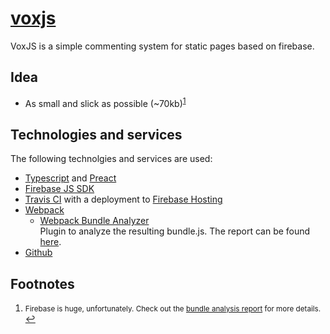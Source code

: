 # [voxjs](https://vox-js.firebaseapp.com)
VoxJS is a simple commenting system for static pages based on firebase.

## Idea
 * As small and slick as possible (~70kb)<sup id="a1">[1](#f1)</sup>

## Technologies and services
The following technolgies and services are used:

 * [Typescript](https://github.com/Microsoft/TypeScript) and [Preact](https://preactjs.com/)
 * [Firebase JS SDK](https://github.com/firebase/firebase-js-sdk)
 * [Travis CI](https://travis-ci.org) with a deployment to [Firebase Hosting](https://firebase.google.com/docs/hosting/)
 * [Webpack](https://github.com/webpack/webpack)
   * [Webpack Bundle Analyzer](https://github.com/webpack-contrib/webpack-bundle-analyzer) <br> Plugin to analyze the resulting bundle.js. The report can be found [here](https://vox-js.firebaseapp.com/report.html).
 * [Github](https://github.com)

## Footnotes
1. <small id="f1">Firebase is huge, unfortunately. Check out the [bundle analysis report](https://vox-js.firebaseapp.com/report.html) for more details.</small> [↩](#a1)